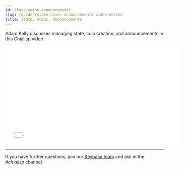 ```yaml
---
id: state-coins-announcements
slug: /guides/state-coins-announcements-video-series
title: State, Coins, Announcements
---
```


Adam Kelly discusses managing state, coin creation, and announcements in this Chialisp video.

<div class="videoWrapper">
<iframe src="//www.youtube.com/embed/lDXB4NlbQ-E" frameborder="0" allowfullscreen webkitallowfullscreen mozallowfullscreen width="560" height="315"></iframe>
</div>

---

If you have further questions, join our [Keybase team](https://keybase.io/team/chia_network.public) and ask in the _#chialisp_ channel.
